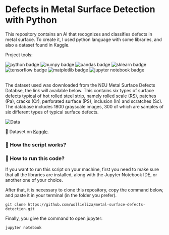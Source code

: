 # Defects in Metal Surface Detection with Python

This repository contains an AI that recognizes and classifies defects in metal surface. To create it, I used python language with some libraries, and also a dataset found in Kaggle.

Project tools:
 <div align="left" id="badges"> 
  <img id="python" src="https://img.shields.io/badge/python-v3.10.0-lightgrey" alt="python badge"/>
  <img id="numpy" src="https://img.shields.io/badge/numpy-v1.21.2-lightgrey" alt="numpy badge"/>
  <img id="pandas" src="https://img.shields.io/badge/pandas-v1.4.1-lightgrey" alt="pandas badge"/>
  <img id="sklearn" src="https://img.shields.io/badge/scikit_learn-v1.0.1-lightgrey" alt="sklearn badge"/>
  <img id="tensorflow" src="https://img.shields.io/badge/tensorflow-v2.8.0-lightgrey" alt="tensorflow badge"/>
  <img id="matplotlib" src="https://img.shields.io/badge/matplotlib-v3.5.1-lightgrey" alt="matplotlib badge"/>
  <img id="jupyter" src="https://img.shields.io/badge/jupyter_notebook-v4.9.2-lightgrey" alt="jupyter notebook badge"/>
</div>
&nbsp;

The dataset used was downloaded from the NEU Metal Surface Defects Databse, the link will available below. This contains six types of surface defects typical of hot rolled steel strip, namely rolled scale (RS), patches (Pa), cracks (Cr), perforated surface (PS), inclusion (In) and scratches (Sc). The database includes 1800 grayscale images, 300 of which are samples of six different types of typical surface defects.

![Data](https://user-images.githubusercontent.com/57842220/160866734-688bd816-3772-47ad-a470-a61834f18296.png)

🔢 Dataset on [Kaggle](https://www.kaggle.com/datasets/fantacher/neu-metal-surface-defects-data/metadata).

### 🔨  How the script works?

### 🏃  How to run this code?

If you want to run this script on your machine, first you need to make sure that all the libraries are installed, along with the Jupyter Notebook IDE, or another one of your choice.

After that, it is necessary to clone this repository, copy the command below, and paste it in your terminal (in the folder you prefer).
````
git clone https://github.com/wollieliza/metal-surface-defects-detection.git
````
Finally, you give the command to open jupyter:
````
jupyter notebook 
````
